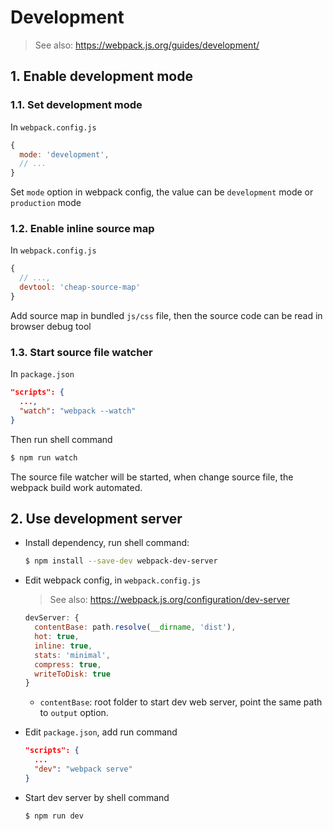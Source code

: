 # Development

> See also: https://webpack.js.org/guides/development/

## 1. Enable development mode

### 1.1. Set development mode

In `webpack.config.js`

```javascript
{
  mode: 'development',
  // ...
}
```

Set `mode` option in webpack config, the value can be `development` mode or `production` mode

### 1.2. Enable inline source map

In `webpack.config.js`

```javascript
{
  // ...,
  devtool: 'cheap-source-map'
}
```

Add source map in bundled `js/css` file, then the source code can be read in browser debug tool

### 1.3. Start source file watcher

In `package.json`

```json
"scripts": {
  ...,
  "watch": "webpack --watch"
}
```

Then run shell command

```bash
$ npm run watch
```

The source file watcher will be started, when change source file, the webpack build work automated.

## 2. Use development server

- Install dependency, run shell command:
  
  ```bash
  $ npm install --save-dev webpack-dev-server
  ```

- Edit webpack config, in `webpack.config.js`

  > See also: https://webpack.js.org/configuration/dev-server

  ```javascript
  devServer: {
    contentBase: path.resolve(__dirname, 'dist'),
    hot: true,
    inline: true,
    stats: 'minimal',
    compress: true,
    writeToDisk: true
  }
  ```

  - `contentBase`: root folder to start dev web server, point the same path to `output` option.

- Edit `package.json`, add run command

  ```json
  "scripts": {
    ...
    "dev": "webpack serve"
  }
  ```

- Start dev server by shell command

  ```bash
  $ npm run dev
  ```

